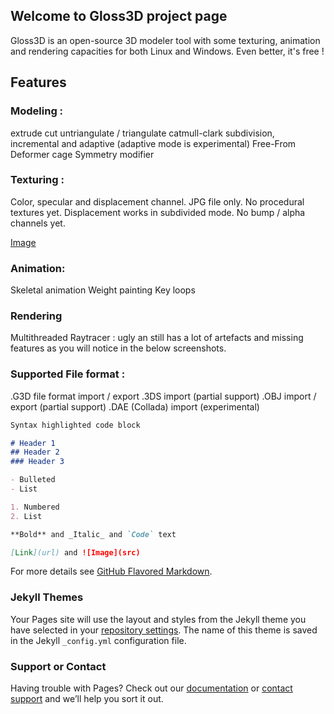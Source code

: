 ## Welcome to Gloss3D project page

Gloss3D is an open-source 3D modeler tool with some texturing, animation and rendering capacities for both Linux and Windows. Even better, it's free !

## Features

### Modeling :

extrude
cut
untriangulate / triangulate
catmull-clark subdivision, incremental and adaptive (adaptive mode is experimental)
Free-From Deformer cage
Symmetry modifier

### Texturing :

Color, specular and displacement channel. JPG file only. No procedural textures yet. Displacement works in subdivided mode. No bump / alpha channels yet.

[Image](http://velotrip.free.fr/Gloss3D_with_LIPS.png)

### Animation:

Skeletal animation
Weight painting
Key loops

### Rendering

Multithreaded Raytracer : ugly an still has a lot of artefacts and missing features as you will notice in the below screenshots.

### Supported File format :

.G3D file format import / export
.3DS import (partial support)
.OBJ import / export (partial support)
.DAE (Collada) import (experimental)


```markdown
Syntax highlighted code block

# Header 1
## Header 2
### Header 3

- Bulleted
- List

1. Numbered
2. List

**Bold** and _Italic_ and `Code` text

[Link](url) and ![Image](src)
```

For more details see [GitHub Flavored Markdown](https://guides.github.com/features/mastering-markdown/).

### Jekyll Themes

Your Pages site will use the layout and styles from the Jekyll theme you have selected in your [repository settings](https://github.com/gueratomik/gloss3d/settings). The name of this theme is saved in the Jekyll `_config.yml` configuration file.

### Support or Contact

Having trouble with Pages? Check out our [documentation](https://docs.github.com/categories/github-pages-basics/) or [contact support](https://github.com/contact) and we’ll help you sort it out.
